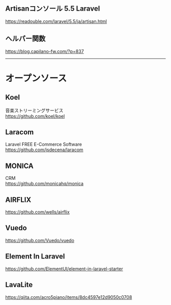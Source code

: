 ## Artisanコンソール 5.5 Laravel
https://readouble.com/laravel/5.5/ja/artisan.html  


## ヘルパー関数
https://blog.capilano-fw.com/?p=837  


_______________________________________________________________________________________
# オープンソース

## Koel
音楽ストリーミングサービス  
https://github.com/koel/koel  


## Laracom
Laravel FREE E-Commerce Software  
https://github.com/jsdecena/laracom  


## MONICA
CRM  
https://github.com/monicahq/monica  


## AIRFLIX
https://github.com/wells/airflix  


## Vuedo
https://github.com/Vuedo/vuedo  


## Element In Laravel
https://github.com/ElementUI/element-in-laravel-starter  


## LavaLite
https://qiita.com/acro5piano/items/8dc4597e12d9050c0708  